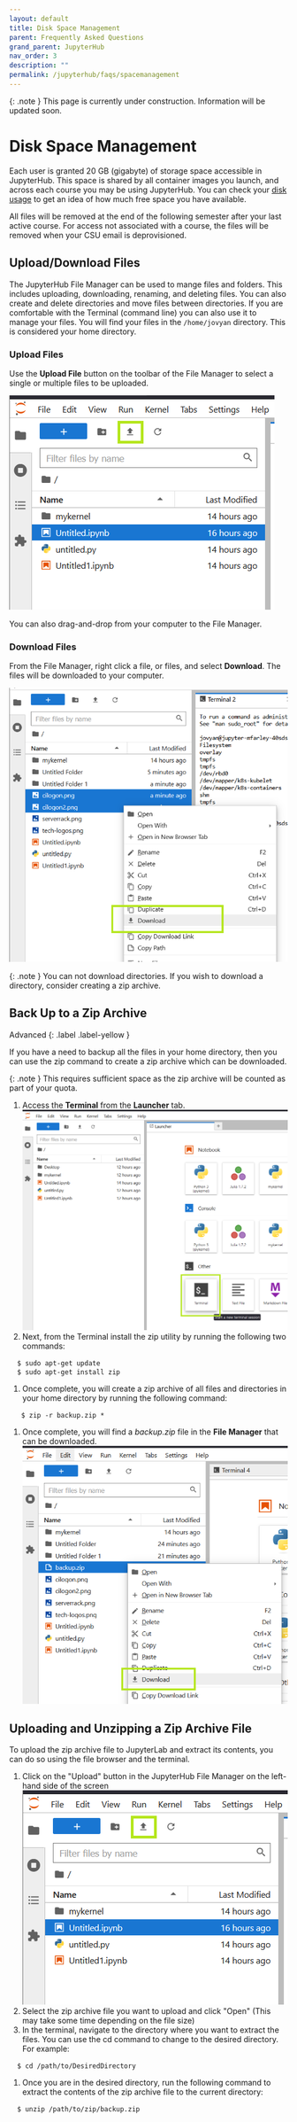```yaml
---
layout: default
title: Disk Space Management
parent: Frequently Asked Questions
grand_parent: JupyterHub
nav_order: 3
description: ""
permalink: /jupyterhub/faqs/spacemanagement
---
```


{: .note }
This page is currently under construction. Information will be updated soon.

# Disk Space Management

Each user is granted 20 GB (gigabyte) of storage space accessible in JupyterHub. This space is shared by all container images you launch, and across each course you may be using JupyterHub. You can check your [disk usage](/jupyterhub/faqs/diskquota) to get an idea of how much free space you have available.

All files will be removed at the end of the following semester after your last active course. For access not associated with a course, the files will be removed when your CSU email is deprovisioned.

## Upload/Download Files

The JupyterHub File Manager can be used to mange files and folders. This includes uploading, downloading, renaming, and deleting files. You can also create and delete directories and move files between directories. If you are comfortable with the Terminal (command line) you can also use it to manage your files. You will find your files in the `/home/jovyan` directory. This is considered your home directory.

### Upload Files

Use the **Upload File** button on the toolbar of the File Manager to select a single or multiple files to be uploaded.

![Upload File](/images/jupyterhub/faq-space3.png)

You can also drag-and-drop from your computer to the File Manager.

### Download Files

From the File Manager, right click a file, or files, and select **Download**. The files will be downloaded to your computer. 

![Download Files](/images/jupyterhub/faq-space4.png)

{: .note }
You can not download directories. If you wish to download a directory, consider creating a zip archive.

## Back Up to a Zip Archive

Advanced
{: .label .label-yellow }

If you have a need to backup all the files in your home directory, then you can use the zip command to create a zip archive which can be downloaded.

{: .note }
This requires sufficient space as the zip archive will be counted as part of your quota.

1. Access the **Terminal** from the **Launcher** tab.
![Terminal Launcher](/images/jupyterhub/faq-space1.png)
1. Next, from the Terminal install the zip utility by running the following two commands:
```
  $ sudo apt-get update
  $ sudo apt-get install zip
```
1. Once complete, you will create a zip archive of all files and directories in your home directory by running the following command:
```
   $ zip -r backup.zip *
```
1. Once complete, you will find a *backup.zip* file in the **File Manager** that can be downloaded.
![File Manager Download](/images/jupyterhub/faq-space5.png)

## Uploading and Unzipping a Zip Archive File

To upload the zip archive file to JupyterLab and extract its contents, you can do so using the file browser and the terminal.

1. Click on the "Upload" button in the JupyterHub File Manager on the left-hand side of the screen
![Upload File](/images/jupyterhub/faq-space3.png)
1. Select the zip archive file you want to upload and click "Open" (This may take some time depending on the file size)
1. In the terminal, navigate to the directory where you want to extract the files. You can use the cd command to change to the desired directory. For example: 
```
  $ cd /path/to/DesiredDirectory
```
1. Once you are in the desired directory, run the following command to extract the contents of the zip archive file to the current directory: 
```
  $ unzip /path/to/zip/backup.zip
```
